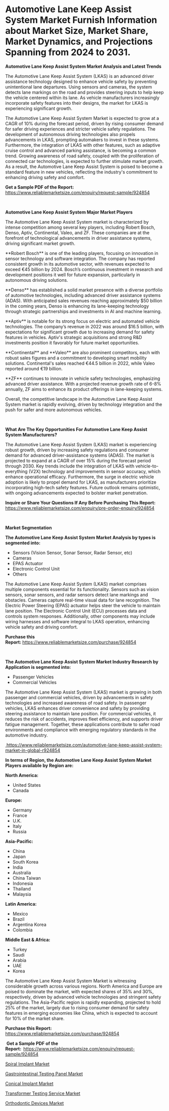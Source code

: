 <p><h1>Automotive Lane Keep Assist System Market Furnish Information about Market Size, Market Share, Market Dynamics, and Projections Spanning from 2024 to 2031.</h1></p><p><strong>Automotive Lane Keep Assist System Market Analysis and Latest Trends</strong></p>
<p><p>The Automotive Lane Keep Assist System (LKAS) is an advanced driver assistance technology designed to enhance vehicle safety by preventing unintentional lane departures. Using sensors and cameras, the system detects lane markings on the road and provides steering inputs to help keep the vehicle centered within its lane. As vehicle manufacturers increasingly incorporate safety features into their designs, the market for LKAS is experiencing significant growth.</p><p>The Automotive Lane Keep Assist System Market is expected to grow at a CAGR of 10% during the forecast period, driven by rising consumer demand for safer driving experiences and stricter vehicle safety regulations. The development of autonomous driving technologies also propels advancements in LKAS, prompting automakers to invest in these systems. Furthermore, the integration of LKAS with other features, such as adaptive cruise control and advanced parking assistance, is becoming a common trend. Growing awareness of road safety, coupled with the proliferation of connected car technologies, is expected to further stimulate market growth. As a result, the Automotive Lane Keep Assist System is poised to become a standard feature in new vehicles, reflecting the industry's commitment to enhancing driving safety and comfort.</p></p>
<p><strong>Get a Sample PDF of the Report:&nbsp;</strong> <a href="https://www.reliablemarketsize.com/enquiry/request-sample/924854?utm_campaign=1262&utm_medium=2&utm_source=Github&utm_content=ia&utm_term=01102024&utm_id=automotive-lane-keep-assist-system">https://www.reliablemarketsize.com/enquiry/request-sample/924854</a></p>
<p>&nbsp;</p>
<p><strong>Automotive Lane Keep Assist System Major Market Players</strong></p>
<p><p>The Automotive Lane Keep Assist System market is characterized by intense competition among several key players, including Robert Bosch, Denso, Aptiv, Continental, Valeo, and ZF. These companies are at the forefront of technological advancements in driver assistance systems, driving significant market growth.</p><p>**Robert Bosch** is one of the leading players, focusing on innovation in sensor technology and software integration. The company has reported consistent growth in its automotive sector, with revenues expected to exceed €45 billion by 2024. Bosch’s continuous investment in research and development positions it well for future expansion, particularly in autonomous driving solutions.</p><p>**Denso** has established a solid market presence with a diverse portfolio of automotive technologies, including advanced driver assistance systems (ADAS). With anticipated sales revenues reaching approximately $50 billion in the coming years, Denso is enhancing its lane-keeping technology through strategic partnerships and investments in AI and machine learning.</p><p>**Aptiv** is notable for its strong focus on electric and automated vehicle technologies. The company’s revenue in 2022 was around $16.5 billion, with expectations for significant growth due to increasing demand for safety features in vehicles. Aptiv's strategic acquisitions and strong R&D investments position it favorably for future market opportunities.</p><p>**Continental** and **Valeo** are also prominent competitors, each with robust sales figures and a commitment to developing smart mobility solutions. Continental's sales reached €44.5 billion in 2022, while Valeo reported around €19 billion. </p><p>**ZF** continues to innovate in vehicle safety technologies, emphasizing advanced driver assistance. With a projected revenue growth rate of 6-8% annually, ZF aims to enhance its product offerings in lane-keeping systems.</p><p>Overall, the competitive landscape in the Automotive Lane Keep Assist System market is rapidly evolving, driven by technology integration and the push for safer and more autonomous vehicles.</p></p>
<p>&nbsp;</p>
<p><strong>What Are The Key Opportunities For Automotive Lane Keep Assist System Manufacturers?</strong></p>
<p><p>The Automotive Lane Keep Assist System (LKAS) market is experiencing robust growth, driven by increasing safety regulations and consumer demand for advanced driver-assistance systems (ADAS). The market is projected to expand at a CAGR of over 15% during the forecast period through 2030. Key trends include the integration of LKAS with vehicle-to-everything (V2X) technology and improvements in sensor accuracy, which enhance operational efficacy. Furthermore, the surge in electric vehicle adoption is likely to propel demand for LKAS, as manufacturers prioritize incorporating high-tech safety features. Future outlook remains optimistic, with ongoing advancements expected to bolster market penetration.</p></p>
<p><strong>Inquire or Share Your Questions If Any Before Purchasing This Report:</strong> <a href="https://www.reliablemarketsize.com/enquiry/pre-order-enquiry/924854?utm_campaign=1262&utm_medium=2&utm_source=Github&utm_content=ia&utm_term=01102024&utm_id=automotive-lane-keep-assist-system">https://www.reliablemarketsize.com/enquiry/pre-order-enquiry/924854</a></p>
<p>&nbsp;</p>
<p><strong>Market Segmentation</strong></p>
<p><strong>The Automotive Lane Keep Assist System Market Analysis by types is segmented into:</strong></p>
<p><ul><li>Sensors (Vision Sensor, Sonar Sensor, Radar Sensor, etc)</li><li>Cameras</li><li>EPAS Actuator</li><li>Electronic Control Unit</li><li>Others</li></ul></p>
<p><p>The Automotive Lane Keep Assist System (LKAS) market comprises multiple components essential for its functionality. Sensors such as vision sensors, sonar sensors, and radar sensors detect lane markings and obstacles. Cameras capture real-time visual data for lane recognition. The Electric Power Steering (EPAS) actuator helps steer the vehicle to maintain lane position. The Electronic Control Unit (ECU) processes data and controls system responses. Additionally, other components may include wiring harnesses and software integral to LKAS operation, enhancing vehicle safety and driving comfort.</p></p>
<p><strong>Purchase this Report:&nbsp;</strong><a href="https://www.reliablemarketsize.com/purchase/924854?utm_campaign=1262&utm_medium=2&utm_source=Github&utm_content=ia&utm_term=01102024&utm_id=automotive-lane-keep-assist-system">https://www.reliablemarketsize.com/purchase/924854</a></p>
<p>&nbsp;</p>
<p><strong>The Automotive Lane Keep Assist System Market Industry Research by Application is segmented into:</strong></p>
<p><ul><li>Passenger Vehicles</li><li>Commercial Vehicles</li></ul></p>
<p><p>The Automotive Lane Keep Assist System (LKAS) market is growing in both passenger and commercial vehicles, driven by advancements in safety technologies and increased awareness of road safety. In passenger vehicles, LKAS enhances driver convenience and safety by providing steering assistance to maintain lane position. For commercial vehicles, it reduces the risk of accidents, improves fleet efficiency, and supports driver fatigue management. Together, these applications contribute to safer road environments and compliance with emerging regulatory standards in the automotive industry.</p></p>
<p><a href="https://www.reliablemarketsize.com/automotive-lane-keep-assist-system-market-in-global-r924854?utm_campaign=1262&utm_medium=2&utm_source=Github&utm_content=ia&utm_term=01102024&utm_id=automotive-lane-keep-assist-system">&nbsp;https://www.reliablemarketsize.com/automotive-lane-keep-assist-system-market-in-global-r924854</a></p>
<p><strong>In terms of Region, the Automotive Lane Keep Assist System Market Players available by Region are:</strong></p>
<p>
    <p> <strong> North America: </strong>
        <ul>
            <li>United States</li>
            <li>Canada</li>
        </ul>
        </p> 
    <p> <strong> Europe: </strong>
        <ul>
            <li>Germany</li>
            <li>France</li>
            <li>U.K.</li>
            <li>Italy</li>
            <li>Russia</li>
        </ul>
        </p> 
    <p> <strong> Asia-Pacific: </strong>
        <ul>
            <li>China</li>
            <li>Japan</li>
            <li>South Korea</li>
            <li>India</li>
            <li>Australia</li>
            <li>China Taiwan</li>
            <li>Indonesia</li>
            <li>Thailand</li>
            <li>Malaysia</li>
        </ul>
        </p> 
    <p> <strong> Latin America: </strong>
        <ul>
            <li>Mexico</li>
            <li>Brazil</li>
            <li>Argentina Korea</li>
            <li>Colombia</li>
        </ul>
        </p> 
    <p> <strong> Middle East & Africa: </strong>
        <ul>
            <li>Turkey</li>
            <li>Saudi</li>
            <li>Arabia</li>
            <li>UAE</li>
            <li>Korea</li>
        </ul>
    </p>
    </p>
<p><p>The Automotive Lane Keep Assist System Market is witnessing considerable growth across various regions. North America and Europe are poised to dominate the market, with expected shares of 35% and 30%, respectively, driven by advanced vehicle technologies and stringent safety regulations. The Asia-Pacific region is rapidly expanding, projected to hold 25% of the market, largely due to rising consumer demand for safety features in emerging economies like China, which is expected to account for 10% of the market share.</p></p>
<p><strong>Purchase this Report: </strong><a href="https://www.reliablemarketsize.com/purchase/924854?utm_campaign=1262&utm_medium=2&utm_source=Github&utm_content=ia&utm_term=01102024&utm_id=automotive-lane-keep-assist-system">https://www.reliablemarketsize.com/purchase/924854</a></p>
<p>&nbsp;<strong>Get a Sample PDF of the Report:&nbsp;&nbsp;</strong><a href="https://www.reliablemarketsize.com/enquiry/request-sample/924854?utm_campaign=1262&utm_medium=2&utm_source=Github&utm_content=ia&utm_term=01102024&utm_id=automotive-lane-keep-assist-system">https://www.reliablemarketsize.com/enquiry/request-sample/924854</a></p>
<p><strong></strong></p>
<p><p><a href="https://www.linkedin.com/pulse/navigating-spiral-implant-market-expert-analysis-forecast-3z9ae?utm_campaign=1262&utm_medium=2&utm_source=Github&utm_content=ia&utm_term=01102024&utm_id=automotive-lane-keep-assist-system">Spiral Implant Market</a></p><p><a href="https://issuu.com/reportprime-2/docs/gastrointestinal-testing-panel-mark_b11d9d4a440a87?utm_campaign=1262&utm_medium=2&utm_source=Github&utm_content=ia&utm_term=01102024&utm_id=automotive-lane-keep-assist-system">Gastrointestinal Testing Panel Market</a></p><p><a href="https://www.linkedin.com/pulse/insights-conical-implant-market-share-competitive-landscape-a1bhe?utm_campaign=1262&utm_medium=2&utm_source=Github&utm_content=ia&utm_term=01102024&utm_id=automotive-lane-keep-assist-system">Conical Implant Market</a></p><p><a href="https://issuu.com/reportprime-2/docs/transformer-testing-service-market-_1edfde64afbd18?utm_campaign=1262&utm_medium=2&utm_source=Github&utm_content=ia&utm_term=01102024&utm_id=automotive-lane-keep-assist-system">Transformer Testing Service Market</a></p><p><a href="https://www.linkedin.com/pulse/what-influencing-future-orthodontic-devices-market-insights-dtqee?utm_campaign=1262&utm_medium=2&utm_source=Github&utm_content=ia&utm_term=01102024&utm_id=automotive-lane-keep-assist-system">Orthodontic Devices Market</a></p></p>